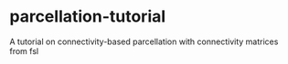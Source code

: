 # parcellation-tutorial
A tutorial on connectivity-based parcellation with connectivity matrices from fsl
